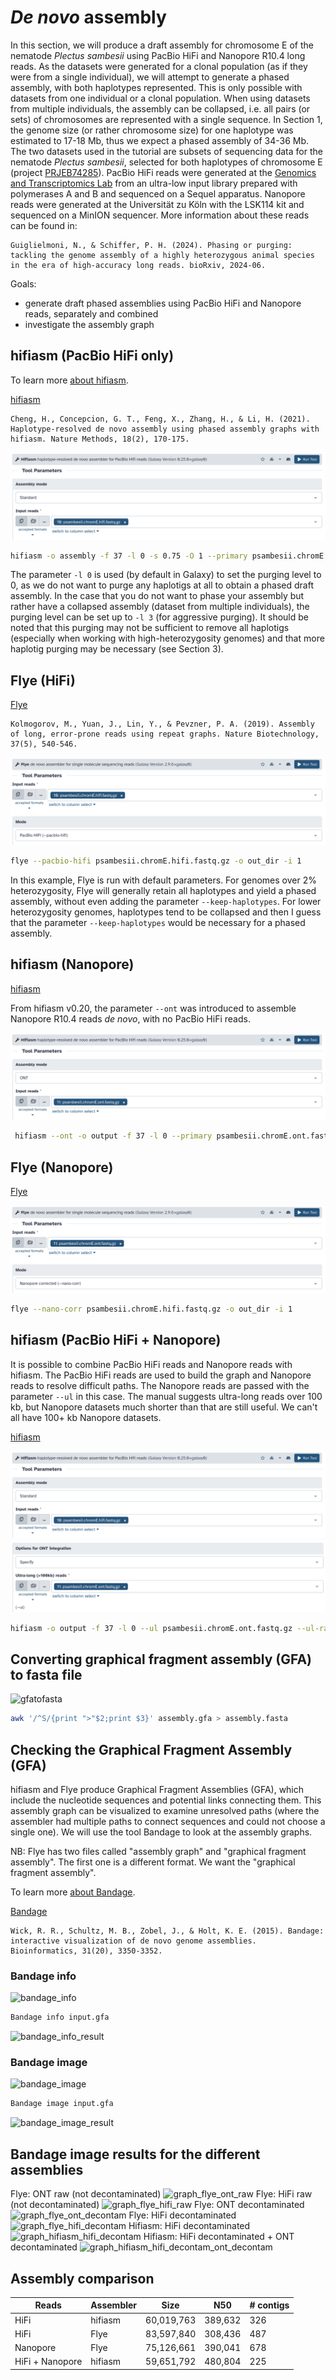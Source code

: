 # *De novo* assembly

In this section, we will produce a draft assembly for chromosome E of the nematode *Plectus sambesii* using PacBio HiFi and Nanopore R10.4 long reads. As the datasets were generated for a clonal population (as if they were from a single individual), we will attempt to generate a phased assembly, with both haplotypes represented. This is only possible with datasets from one individual or a clonal population. When using datasets from multiple individuals, the assembly can be collapsed, i.e. all pairs (or sets) of chromosomes are represented with a single sequence. 
In Section 1, the genome size (or rather chromosome size) for one haplotype was estimated to 17-18 Mb, thus we expect a phased assembly of 34-36 Mb. The two datasets used in the tutorial are subsets of sequencing data for the nematode *Plectus sambesii*, selected for both haplotypes of chromosome E (project [PRJEB74285](https://www.ebi.ac.uk/ena/browser/view/PRJEB74285)). PacBio HiFi reads were generated at the [Genomics and Transcriptomics Lab](https://www.gtl.hhu.de/) from an ultra-low input library prepared with polymerases A and B and sequenced on a Sequel apparatus. Nanopore reads were generated at the Universität zu Köln with the LSK114 kit and sequenced on a MinION sequencer. More information about these reads can be found in:

```
Guiglielmoni, N., & Schiffer, P. H. (2024). Phasing or purging: tackling the genome assembly of a highly heterozygous animal species in the era of high-accuracy long reads. bioRxiv, 2024-06.
```

Goals:
* generate draft phased assemblies using PacBio HiFi and Nanopore reads, separately and combined
* investigate the assembly graph

## hifiasm (PacBio HiFi only)

To learn more [about hifiasm](https://www.youtube.com/watch?v=RtTRC3AaaPk&t=1927s).

[hifiasm](https://github.com/chhylp123/hifiasm)

```
Cheng, H., Concepcion, G. T., Feng, X., Zhang, H., & Li, H. (2021). Haplotype-resolved de novo assembly using phased assembly graphs with hifiasm. Nature Methods, 18(2), 170-175.
```

![hifiasm_hifi](s2_pic/galaxy.hifiasm_hifi.png)

```sh
hifiasm -o assembly -f 37 -l 0 -s 0.75 -O 1 --primary psambesii.chromE.hifi.fastq.gz
```

The parameter `-l 0` is used (by default in Galaxy) to set the purging level to 0, as we do not want to purge any haplotigs at all to obtain a phased draft assembly. In the case that you do not want to phase your assembly but rather have a collapsed assembly (dataset from multiple individuals), the purging level can be set up to `-l 3` (for aggressive purging). It should be noted that this purging may not be sufficient to remove all haplotigs (especially when working with high-heterozygosity genomes) and that more haplotig purging may be necessary (see Section 3). 

## Flye (HiFi)

[Flye](https://github.com/fenderglass/Flye)

```
Kolmogorov, M., Yuan, J., Lin, Y., & Pevzner, P. A. (2019). Assembly of long, error-prone reads using repeat graphs. Nature Biotechnology, 37(5), 540-546.
```

![flye_hifi](s2_pic/galaxy.flye_hifi.png)

```sh
flye --pacbio-hifi psambesii.chromE.hifi.fastq.gz -o out_dir -i 1
```

In this example, Flye is run with default parameters. For genomes over 2\% heterozygosity, Flye will generally retain all haplotypes and yield a phased assembly, without even adding the parameter `--keep-haplotypes`. For lower heterozygosity genomes, haplotypes tend to be collapsed and then I guess that the parameter `--keep-haplotypes` would be necessary for a phased assembly. 
  
## hifiasm (Nanopore)

[hifiasm](https://github.com/chhylp123/hifiasm)

From hifiasm v0.20, the parameter `--ont` was introduced to assemble Nanopore R10.4 reads *de novo*, with no PacBio HiFi reads.

![hifiasm_ont](s2_pic/galaxy.hifiasm_ont.png)

```sh
 hifiasm --ont -o output -f 37 -l 0 --primary psambesii.chromE.ont.fastq.gz
```

## Flye (Nanopore)

[Flye](https://github.com/fenderglass/Flye)

![flye_ont](s2_pic/galaxy.flye_ont.png)

```sh
flye --nano-corr psambesii.chromE.hifi.fastq.gz -o out_dir -i 1
```

## hifiasm (PacBio HiFi + Nanopore)

It is possible to combine PacBio HiFi reads and Nanopore reads with hifiasm. The PacBio HiFi reads are used to build the graph and Nanopore reads to resolve difficult paths. The Nanopore reads are passed with the parameter `--ul` in this case. The manual suggests ultra-long reads over 100 kb, but Nanopore datasets much shorter than that are still useful. We can't all have 100+ kb Nanopore datasets. 

[hifiasm](https://github.com/chhylp123/hifiasm)

![hifiasm_hifi](s2_pic/galaxy.hifiasm_hifi.png)
![hifiasm_hifi_ont](s2_pic/galaxy.hifiasm_hifi_ont.png)

```sh
hifiasm -o output -f 37 -l 0 --ul psambesii.chromE.ont.fastq.gz --ul-rate 0.2 --ul-tip 6  --primary psambesii.chromE.hifi.fastq.gz
```

## Converting graphical fragment assembly (GFA) to fasta file

![gfatofasta](s2_pic/gfatofasta_hifiasm.png)

```sh
awk '/^S/{print ">"$2;print $3}' assembly.gfa > assembly.fasta
```

## Checking the Graphical Fragment Assembly (GFA)

hifiasm and Flye produce Graphical Fragment Assemblies (GFA), which include the nucleotide sequences and potential links connecting them. This assembly graph can be visualized to examine unresolved paths (where the assembler had multiple paths to connect sequences and could not choose a single one). We will use the tool Bandage to look at the assembly graphs.

NB: Flye has two files called "assembly graph" and "graphical fragment assembly". The first one is a different format. We want the "graphical fragment assembly".

To learn more [about Bandage](https://www.youtube.com/watch?v=cierloa5hS0).

[Bandage](https://rrwick.github.io/Bandage/)

```
Wick, R. R., Schultz, M. B., Zobel, J., & Holt, K. E. (2015). Bandage: interactive visualization of de novo genome assemblies. Bioinformatics, 31(20), 3350-3352.
```

### Bandage info

![bandage_info](s2_pic/bandage_info.png)

```sh
Bandage info input.gfa 
```

![bandage_info_result](s2_pic/bandage_info_result.png)

### Bandage image

![bandage_image](s2_pic/bandage_image.png)

```sh
Bandage image input.gfa 
```

![bandage_image_result](s2_pic/bandage_image_result.jpg)

## Bandage image results for the different assemblies
Flye: ONT raw (not decontaminated)
![graph_flye_ont_raw](s2_pic/graph_flye_ont_raw.png)
Flye: HiFi raw (not decontaminated)
![graph_flye_hifi_raw](s2_pic/graph_flye_hifi_raw.png)
Flye: ONT decontaminated
![graph_flye_ont_decontam](s2_pic/graph_flye_ont_decontam.png)
Flye: HiFi decontaminated
![graph_flye_hifi_decontam](s2_pic/graph_flye_hifi_decontam.png)
Hifiasm: HiFi decontaminated
![graph_hifiasm_hifi_decontam](s2_pic/graph_hifiasm_hifi_decontam.png)
Hifiasm: HiFi decontaminated + ONT decontaminated
![graph_hifiasm_hifi_decontam_ont_decontam](s2_pic/graph_hifiasm_hifi_decontam_ont_decontam.png)

## Assembly comparison

| Reads           | Assembler | Size       | N50     | # contigs |
| --------------- | --------- | ---------- | ------- | --------- |
| HiFi            | hifiasm   | 60,019,763 | 389,632 | 326       |
| HiFi            | Flye      | 83,597,840 | 308,436 | 487       |
| Nanopore        | Flye      | 75,126,661 | 390,041 | 678       |
| HiFi + Nanopore | hifiasm   | 59,651,792 | 480,804 | 225       |

